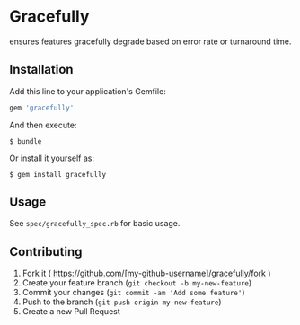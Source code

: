 # Gracefully

ensures features gracefully degrade based on error rate or turnaround time.

## Installation

Add this line to your application's Gemfile:

```ruby
gem 'gracefully'
```

And then execute:

    $ bundle

Or install it yourself as:

    $ gem install gracefully

## Usage

See `spec/gracefully_spec.rb` for basic usage.

## Contributing

1. Fork it ( https://github.com/[my-github-username]/gracefully/fork )
2. Create your feature branch (`git checkout -b my-new-feature`)
3. Commit your changes (`git commit -am 'Add some feature'`)
4. Push to the branch (`git push origin my-new-feature`)
5. Create a new Pull Request
